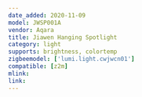 ```yaml
---
date_added: 2020-11-09
model: JWSP001A
vendor: Aqara
title: Jiawen Hanging Spotlight 
category: light
supports: brightness, colortemp
zigbeemodel: ['lumi.light.cwjwcn01']
compatible: [z2m]
mlink: 
link: 
---
```


